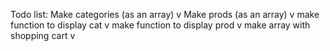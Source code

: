 Todo list:
Make categories (as an array) v
Make prods (as an array) v
make function to display cat v
make function to display prod v
make array with shopping cart v
